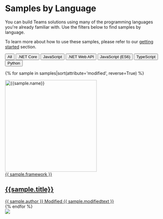 # Samples by Language

You can build Teams solutions using many of the programming languages you're already familiar with. Use the filters below to find samples by language.

To learn more about how to use these samples, please refer to our [getting started](../gettingstarted/index.md) section.

 <div class="well">
  <div class="button-group filters-button-group">
    <button class="button is-checked" data-filter="*">All</button>
    <button class="button" data-filter="[data-language='netcore']">.NET Core</button>
    <button class="button" data-filter="[data-language='javascript']">JavaScript</button>
    <button class="button" data-filter="[data-language='netwebapi']">.NET Web API</button>
    <button class="button" data-filter="[data-language='javascript_es6']">JavaScript (ES6)</button>
    <button class="button" data-filter="[data-language='typescript']">TypeScript</button>
    <button class="button" data-filter="[data-language='python']">Python</button>
  </div>
</div>

<div class="grid">

{% for sample in samples|sort(attribute='modified', reverse=True) %}

<div class="sample-item" data-language="{{sample.language}}" data-modified="{{sample.modified}}" data-title="{{ sample.title }}"  data-thumbnail="{{sample.thumbnail}}">
  <div class="sample">
    <div class="sample-video"><i class="ms-Icon ms-Icon--VideoSolid" aria-hidden="true"></i></div>
    <div class="sample-img">
      <a class="sample-link"
        href="{{sample.url}}"
        title="{{sample.summary}}">
        <picture>
          <img src="thumbnails/{{ sample.name }}.png" width="302" alt="{{sample.name}}" data-fullsize="{{sample.thumbnail}}" data-orig="https://pnp.github.io/teams-dev-samples/img/thumbnails/{{ sample.name }}.png"/>
        </picture>
      </a>
    </div>
  </div>
      <a href="{{sample.url}}"
      title="{{ sample.summary }}">
<span class="location" title="Framework: {{sample.framework}}">{{ sample.framework }}</span>
  <h2 class="name">
      {{sample.title}}</h2>
      <div class="sample-activity">
  <span class="author" title="{{ sample.author }}">{{ sample.author }}</span>
  <span class="modified">Modified {{ sample.modifiedtext }}</span>
  </div>
  </a>

</div>
    {% endfor %}
</div>

<img src="https://telemetry.sharepointpnp.com/teams-dev-samples/docs/samples/language" />
